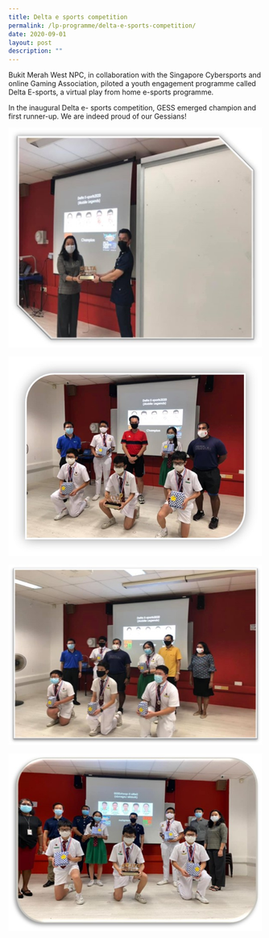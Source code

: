 ```yaml
---
title: Delta e sports competition
permalink: /lp-programme/delta-e-sports-competition/
date: 2020-09-01
layout: post
description: ""
---
```

Bukit Merah West NPC, in collaboration with the Singapore Cybersports and online Gaming Association, piloted a youth engagement programme called Delta E-sports, a virtual play from home e-sports programme.

In the inaugural Delta e- sports competition, GESS emerged champion and first runner-up. We are indeed proud of our Gessians!

![](/images/C1.jpeg)

![](/images/C2.jpeg)

![](/images/C3.jpeg)

![](/images/C4.jpeg)